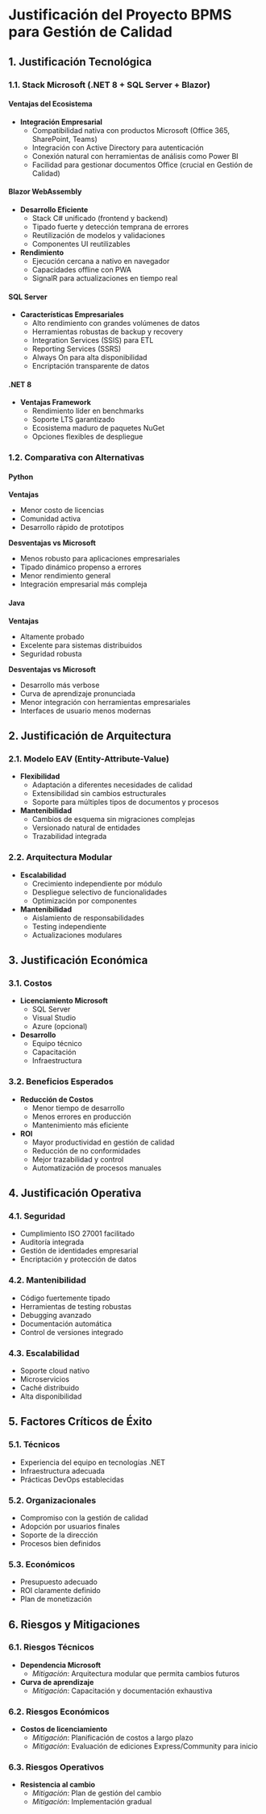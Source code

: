 # Justificación del Proyecto BPMS para Gestión de Calidad

## 1. Justificación Tecnológica

### 1.1. Stack Microsoft (.NET 8 + SQL Server + Blazor)

#### Ventajas del Ecosistema
- **Integración Empresarial**
  - Compatibilidad nativa con productos Microsoft (Office 365, SharePoint, Teams)
  - Integración con Active Directory para autenticación
  - Conexión natural con herramientas de análisis como Power BI
  - Facilidad para gestionar documentos Office (crucial en Gestión de Calidad)

#### Blazor WebAssembly
- **Desarrollo Eficiente**
  - Stack C# unificado (frontend y backend)
  - Tipado fuerte y detección temprana de errores
  - Reutilización de modelos y validaciones
  - Componentes UI reutilizables
- **Rendimiento**
  - Ejecución cercana a nativo en navegador
  - Capacidades offline con PWA
  - SignalR para actualizaciones en tiempo real

#### SQL Server
- **Características Empresariales**
  - Alto rendimiento con grandes volúmenes de datos
  - Herramientas robustas de backup y recovery
  - Integration Services (SSIS) para ETL
  - Reporting Services (SSRS)
  - Always On para alta disponibilidad
  - Encriptación transparente de datos

#### .NET 8
- **Ventajas Framework**
  - Rendimiento líder en benchmarks
  - Soporte LTS garantizado
  - Ecosistema maduro de paquetes NuGet
  - Opciones flexibles de despliegue

### 1.2. Comparativa con Alternativas

#### Python
**Ventajas**
- Menor costo de licencias
- Comunidad activa
- Desarrollo rápido de prototipos

**Desventajas vs Microsoft**
- Menos robusto para aplicaciones empresariales
- Tipado dinámico propenso a errores
- Menor rendimiento general
- Integración empresarial más compleja

#### Java
**Ventajas**
- Altamente probado
- Excelente para sistemas distribuidos
- Seguridad robusta

**Desventajas vs Microsoft**
- Desarrollo más verbose
- Curva de aprendizaje pronunciada
- Menor integración con herramientas empresariales
- Interfaces de usuario menos modernas

## 2. Justificación de Arquitectura

### 2.1. Modelo EAV (Entity-Attribute-Value)
- **Flexibilidad**
  - Adaptación a diferentes necesidades de calidad
  - Extensibilidad sin cambios estructurales
  - Soporte para múltiples tipos de documentos y procesos
- **Mantenibilidad**
  - Cambios de esquema sin migraciones complejas
  - Versionado natural de entidades
  - Trazabilidad integrada

### 2.2. Arquitectura Modular
- **Escalabilidad**
  - Crecimiento independiente por módulo
  - Despliegue selectivo de funcionalidades
  - Optimización por componentes
- **Mantenibilidad**
  - Aislamiento de responsabilidades
  - Testing independiente
  - Actualizaciones modulares

## 3. Justificación Económica

### 3.1. Costos
- **Licenciamiento Microsoft**
  - SQL Server
  - Visual Studio
  - Azure (opcional)
- **Desarrollo**
  - Equipo técnico
  - Capacitación
  - Infraestructura

### 3.2. Beneficios Esperados
- **Reducción de Costos**
  - Menor tiempo de desarrollo
  - Menos errores en producción
  - Mantenimiento más eficiente
- **ROI**
  - Mayor productividad en gestión de calidad
  - Reducción de no conformidades
  - Mejor trazabilidad y control
  - Automatización de procesos manuales

## 4. Justificación Operativa

### 4.1. Seguridad
- Cumplimiento ISO 27001 facilitado
- Auditoría integrada
- Gestión de identidades empresarial
- Encriptación y protección de datos

### 4.2. Mantenibilidad
- Código fuertemente tipado
- Herramientas de testing robustas
- Debugging avanzado
- Documentación automática
- Control de versiones integrado

### 4.3. Escalabilidad
- Soporte cloud nativo
- Microservicios
- Caché distribuido
- Alta disponibilidad

## 5. Factores Críticos de Éxito

### 5.1. Técnicos
- Experiencia del equipo en tecnologías .NET
- Infraestructura adecuada
- Prácticas DevOps establecidas

### 5.2. Organizacionales
- Compromiso con la gestión de calidad
- Adopción por usuarios finales
- Soporte de la dirección
- Procesos bien definidos

### 5.3. Económicos
- Presupuesto adecuado
- ROI claramente definido
- Plan de monetización

## 6. Riesgos y Mitigaciones

### 6.1. Riesgos Técnicos
- **Dependencia Microsoft**
  - *Mitigación*: Arquitectura modular que permita cambios futuros
- **Curva de aprendizaje**
  - *Mitigación*: Capacitación y documentación exhaustiva

### 6.2. Riesgos Económicos
- **Costos de licenciamiento**
  - *Mitigación*: Planificación de costos a largo plazo
  - *Mitigación*: Evaluación de ediciones Express/Community para inicio

### 6.3. Riesgos Operativos
- **Resistencia al cambio**
  - *Mitigación*: Plan de gestión del cambio
  - *Mitigación*: Implementación gradual
